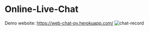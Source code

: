 # Online-Live-Chat
Demo website: https://web-chat-py.herokuapp.com/
![chat-record](https://user-images.githubusercontent.com/61955371/136677030-26ecbdb6-fb32-4bd3-8599-714c1102a5d0.gif)
